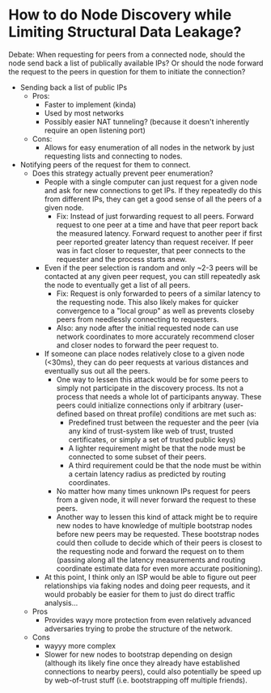 
# How to do Node Discovery while Limiting Structural Data Leakage?

Debate: When requesting for peers from a connected node, should the node send back a list of publically available IPs? Or should the node forward the request to the peers in question for them to initiate the connection?
 - Sending back a list of public IPs
   - Pros:
	 - Faster to implement (kinda)
	 - Used by most networks
	 - Possibly easier NAT tunneling? (because it doesn't inherently require an open listening port)
   - Cons:
	 - Allows for easy enumeration of all nodes in the network by just requesting lists and connecting to nodes.
 - Notifying peers of the request for them to connect.
   - Does this strategy actually prevent peer enumeration? 
	 - People with a single computer can just request for a given node and ask for new connections to get IPs. If they repeatedly do this from different IPs, they can get a good sense of all the peers of a given node.
       - Fix: Instead of just forwarding request to all peers. Forward request to one peer at a time and have that peer report back the measured latency. Forward  request to another peer if first peer reported greater latency than request receiver. If peer was in fact closer to requester, that peer connects to the requester and the process starts anew.
	 - Even if the peer selection is random and only ~2-3 peers will be contacted at any given peer request, you can still repeatedly ask the node to eventually get a list of all peers.
		 - Fix: Request is only forwarded to peers of a similar latency to the requesting node. This also likely makes for quicker convergence to a "local group" as well as prevents closeby peers from needlessly connecting to requesters.
		 - Also: any node after the initial requested node can use network coordinates to more accurately recommend closer and closer nodes to forward the peer request to.
	 - If someone can place nodes relatively close to a given node (<30ms), they can do peer requests at various distances and eventually sus out all the peers.
		 - One way to lessen this attack would be for some peers to simply not participate in the discovery process. Its not a process that needs a whole lot of participants anyway. These peers could initialize connections only if arbitrary (user-defined based on threat profile) conditions are met such as:
			 - Predefined trust between the requester and the peer (via any kind of trust-system like web of trust, trusted certificates, or simply a set of trusted public keys)
			 - A lighter requirement might be that the node must be connected to some subset of their peers.
			 - A third requirement could be that the node must be within a certain latency radius as predicted by routing coordinates.
		 - No matter how many times unknown IPs request for peers from a given node, it will never forward the request to these peers.
		 - Another way to lessen this kind of attack might be to require new nodes to have knowledge of multiple bootstrap nodes before new peers may be requested. These bootstrap nodes could then collude to decide which of their peers is closest to the requesting node and forward the request on to them (passing along all the latency measurements and routing coordinate estimate data for even more accurate positioning).
	 - At this point, I think only an ISP would be able to figure out peer relationships via faking nodes and doing peer requests, and it would probably be easier for them to just do direct traffic analysis...
   - Pros
	 - Provides wayy more protection from even relatively advanced adversaries trying to probe the structure of the network.
   - Cons
	 - wayyy more complex
	 - Slower for new nodes to bootstrap depending on design (although its likely fine once they already have established connections to nearby peers), could also potentially be speed up by web-of-trust stuff (i.e. bootstrapping off multiple friends).